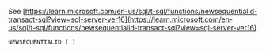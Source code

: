See [https://learn.microsoft.com/en-us/sql/t-sql/functions/newsequentialid-transact-sql?view=sql-server-ver16](https://learn.microsoft.com/en-us/sql/t-sql/functions/newsequentialid-transact-sql?view=sql-server-ver16)
```
NEWSEQUENTIALID ( )
```
